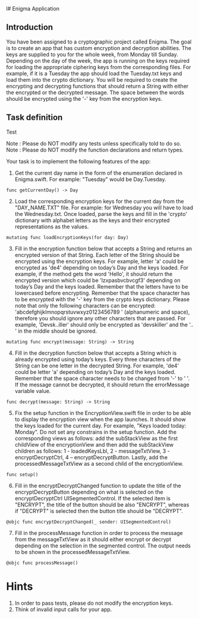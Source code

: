 l# Enigma Application

## Introduction

You have been assigned to a cryptographic project called Enigma. The goal is to create an app that has custom encryption and decryption abilities. The keys are supplied to you for the whole week, from Monday till Sunday. Depending on the day of the week, the app is running on the keys required for loading the appropriate ciphering keys from the corresponding files. For example, if it is a Tuesday the app should load the Tuesday.txt keys and load them into the crypto dictionary. You will be required to create the encrypting and decrypting functions that should return a String with either the encrypted or the decrypted message. The space between the words should be encrypted using the '-' key from the encryption keys.

## Task definition

Test

Note : Please do NOT modify any tests unless specifically told to do so.
Note : Please do NOT modify the function declarations and return types. 

Your task is to implement the following features of the app:

1.  Get the current day name in the form of the enumeration declared in Enigma.swift. For example: "Tuesday" would 
	be Day.Tuesday.

`func getCurrentDay() -> Day`

2.  Load the corresponding encryption keys for the current day from the "DAY_NAME.TXT" file. For example:
    for Wednesday you will have to load the Wednesday.txt.
    Once loaded, parse the keys and fill in the 'crypto' dictionary with alphabet letters as the keys and their
    encrypted representations as the values.

`mutating func loadEncryptionKeys(for day: Day)`

3.  Fill in the encryption function below that accepts a String and returns an encrypted version of that
    String. Each letter of the String should be encrypted using the encryption keys. For example, letter 'a' could be
    encrypted as 'de4' depending on today’s Day and the keys loaded. For example, if the method gets the word 'Hello', it should return the encrypted version which could be 'lzxpasbvcbvcgf3' depending on today’s Day and the keys loaded.
    Remember that the letters have to be lowercased before encrypting.
    Remember that the space character has to be encrypted with the '-' key from the crypto keys dictionary.
    Please note that only the following characters can be encrypted:
    'abcdefghijklmnopqrstuvwxyz0123456789 ' (alphanumeric and space), therefore you should ignore any other characters that 
    are passed.
    For example, 'Devsk..iller' should only be encrypted as 'devskiller' and the '.. ' in the middle should be ignored.

`mutating func encrypt(message: String) -> String`

4.  Fill in the decryption function below that accepts a String which is already encrypted using today’s keys.
    Every three characters of the String can be one letter in the decrypted String. For example, 'de4' could be 
    letter 'a' depending on today’s Day and the keys loaded.
    Remember that the space character needs to be changed from '-' to ' '.
    If the message cannot be decrypted, it should return the errorMessage variable value.

`func decrypt(message: String) -> String`

5.  Fix the setup function in the EncryptionView.swift file in order to be able to display the encryption view when the app launches.
	It should show the keys loaded for the current day. For example,
    "Keys loaded today: Monday".
    Do not set any constrains in the setup function.
    Add the corresponding views as follows:
    add the subStackView as the first childView of the encryptionView and then add the subStackView children as follows:
              1 - loadedKeysLbl, 2 - messageTxtView, 3 - encryptDecryptCtrl, 4 – encryptDecryptButton.
    Lastly, add the processedMessageTxtView as a second child of the encryptionView.

`func setup()`

6.  Fill in the encryptDecryptChanged function to update the title of the encryptDecryptButton depending on what 
	is selected on the encryptDecryptCtrl UISegmentedControl. If the selected item is "ENCRYPT", the title of the 
	button should be also "ENCRYPT", whereas if "DECRYPT" is selected then the button title should be "DECRYPT".

`@objc func encryptDecryptChanged(_ sender: UISegmentedControl)`

7.  Fill in the processMessage function in order to process the message from the messageTxtView as it should either encrypt 
	or decrypt depending on the selection in the segmented control. The output needs to be shown in the 
	processedMessageTxtView.

`@objc func processMessage()`


# Hints

1. In order to pass tests, please do not modify the encryption keys.
2. Think of invalid input calls for your app. 

